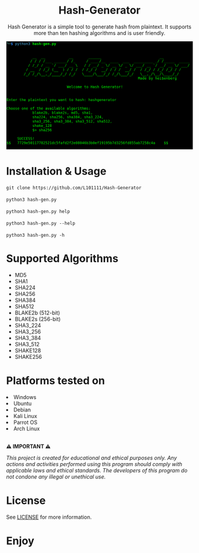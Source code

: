 
<div align='center'>
  <h1>Hash-Generator</h1>
<p>Hash Generator is a simple tool to generate hash from plaintext. It supports more than ten hashing algorithms and is user friendly.</p>
<img src="https://github.com/L101111/Hash-Generator/blob/main/screen.png" width="650px" />
</div>

# Installation & Usage

    git clone https://github.com/L101111/Hash-Generator
    
    python3 hash-gen.py
    
    python3 hash-gen.py help
    
    python3 hash-gen.py --help
    
    python3 hash-gen.py -h

# Supported Algorithms
<ul> 
<li>MD5</li>
<li>SHA1</li>
<li>SHA224</li>
<li>SHA256</li>
<li>SHA384</li>
<li>SHA512</li>
<li>BLAKE2b (512-bit)</li>
<li>BLAKE2s (256-bit)</li>
<li>SHA3_224</li>
<li>SHA3_256</li>
<li>SHA3_384</li>
<li>SHA3_512</li>
<li>SHAKE128</li>
<li>SHAKE256</li>
</ul>

# Platforms tested on
<li>Windows</li>
<li>Ubuntu</li>
<li>Debian</li>
<li>Kali Linux</li>
<li>Parrot OS</li>
<li>Arch Linux</li>
<br>

**⚠️ IMPORTANT ⚠️**

<p><i>This project is created for educational and ethical purposes only. Any actions and activities performed using this program should comply with applicable laws and ethical standards. The developers of this program do not condone any illegal or unethical use.</i></p>

# License 
<p>See <a href="https://github.com/L101111/SpydeR-Hash-Cracker/blob/main/LICENSE">LICENSE</a> for more information.</p>

# Enjoy
